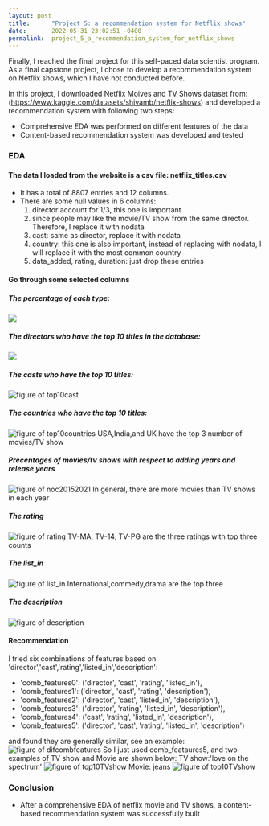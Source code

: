 ```yaml
---
layout: post
title:      "Project 5: a recommendation system for Netflix shows"
date:       2022-05-31 23:02:51 -0400
permalink:  project_5_a_recommendation_system_for_netflix_shows
---
```



Finally, I reached the final project for this self-paced data scientist program. As a final capstone project, I chose to develop a recommendation system on Netflix shows, which I have not conducted before.

In this project, I downloaded Netflix Moives and TV Shows dataset from: (https://www.kaggle.com/datasets/shivamb/netflix-shows)
and developed a recommendation system with following two steps:

- Comprehensive EDA was performed on different features of the data
- Content-based recommendation system was developed and tested


### EDA

#### The data I loaded from the website is a csv file: netflix_titles.csv

- It has a total of 8807 entries and 12 columns.
- There are some null values in 6 columns:
  1) director:account for 1/3, this one is important 
  2) since people may like the movie/TV show from the same director. Therefore, I replace it with nodata
  3) cast: same as director, replace it with nodata
  4) country: this one is also important, instead of replacing with nodata, I will replace it with the most common country
  5) data_added, rating, duration: just drop these entries

#### Go through some selected columns

##### The percentage of each type:
![](https://raw.githubusercontent.com/eegshou/proj5/main/figures/notypes.png)

##### The directors who have the top 10 titles in the database:
![](https://raw.githubusercontent.com/eegshou/proj5/main/figures/top10directorunpacked.png)

##### The casts who have the top 10 titles:
![figure of top10cast](https://raw.githubusercontent.com/eegshou/proj5/main/figures/top10castunpacked.png)

##### The countries who have the top 10 titles:
![figure of top10countries](https://raw.githubusercontent.com/eegshou/proj5/main/figures/top10countryunpacked.png)
USA,India,and UK have the top 3 number of movies/TV show

##### Precentages of movies/tv shows with respect to adding years and release years
![figure of noc20152021](https://raw.githubusercontent.com/eegshou/proj5/main/figures/numofcounts2015_2021.png)
In general, there are more movies than TV shows in each year

##### The rating
![figure of rating](https://raw.githubusercontent.com/eegshou/proj5/main/figures/ratingcount.png)
TV-MA, TV-14, TV-PG are the three ratings with top three counts

##### The list_in
![figure of list_in](https://raw.githubusercontent.com/eegshou/proj5/main/figures/top10listed_inunpackedTVShow.png)
International,commedy,drama are the top three

##### The description
![figure of description](https://raw.githubusercontent.com/eegshou/proj5/main/figures/descriptionwordcloud.png)


#### Recommendation
I tried six combinations of features based on 'director','cast','rating','listed_in','description':
- 'comb_features0': ('director', 'cast', 'rating', 'listed_in'),
- 'comb_features1': ('director', 'cast', 'rating', 'description'),
- 'comb_features2': ('director', 'cast', 'listed_in', 'description'),
- 'comb_features3': ('director', 'rating', 'listed_in', 'description'),
- 'comb_features4': ('cast', 'rating', 'listed_in', 'description'),
- 'comb_features5': ('director', 'cast', 'rating', 'listed_in', 'description')

and found they are generally similar, see an example:
![figure of difcombfeatures](https://raw.githubusercontent.com/eegshou/proj5/main/figures/top10recomdtitles_toohottohandlebrazil_df.png)
So I just used comb_feataures5, and two examples of TV show and Movie are shown below:
TV show:'love on the spectrum'
![figure of top10TVshow](https://raw.githubusercontent.com/eegshou/proj5/main/figures/top10recomdtitles_loveonthespectrum.png)
Movie: jeans
![figure of top10TVshow](https://raw.githubusercontent.com/eegshou/proj5/main/figures/top10recomdtitles_jeans.png)
### Conclusion
- After a comprehensive EDA of netflix movie and TV shows, a content-based recommendation system was successfully built





